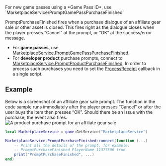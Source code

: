 For new game passes using a \*Game Pass ID\*, use \`MarketplaceService/PromptGamePassPurchaseFinished\`

PromptPurchaseFinished fires when a purchase dialogue of an affiliate gear sale or other asset is closed. This fires right as the dialogue closes when the player presses “Cancel” at the prompt, or “OK” at the success/error message.

*   For **game passes**, use [MarketplaceService.PromptGamePassPurchaseFinished](https://developer.roblox.com/en-us/api-reference/event/MarketplaceService/PromptGamePassPurchaseFinished).
*   For **developer product** purchase prompts, connect to [MarketplaceService.PromptProductPurchaseFinished](https://developer.roblox.com/en-us/api-reference/event/MarketplaceService/PromptProductPurchaseFinished). In order to process such purchases you need to set the [ProcessReceipt](https://developer.roblox.com/en-us/api-reference/property/MarketplaceService/ProcessReceipt) callback in a single script.

Example
-------

Below is a screenshot of an affiliate gear sale prompt. The function in the code sample runs immediately after the player presses “Cancel” or after the user buys the item then presses “OK”. Should there be an issue with the purchase, the event also fires.  
![A product purchase prompt for an affiliate gear sale](https://developer.roblox.com/assets/blt881d0a28aa9fcf42/PromptProductPurchase-confirm.png)

```lua
local MarketplaceService = game:GetService("MarketplaceService")

MarketplaceService.PromptPurchaseFinished:connect(function (...)
	-- Print all the details of the prompt, for example:
	-- PromptPurchaseFinished PlayerName 11377306 true
	print("PromptPurchaseFinished", ...)
end)
```